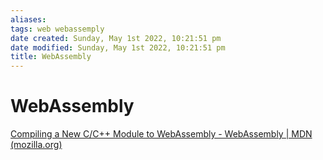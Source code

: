 ```yaml
---
aliases: 
tags: web webassemply
date created: Sunday, May 1st 2022, 10:21:51 pm
date modified: Sunday, May 1st 2022, 10:21:51 pm
title: WebAssembly
---
```


# WebAssembly

[Compiling a New C/C++ Module to WebAssembly - WebAssembly | MDN (mozilla.org)](https://developer.mozilla.org/en-US/docs/WebAssembly/C_to_wasm)